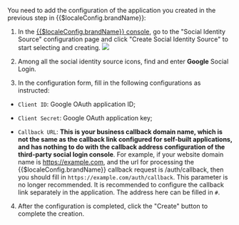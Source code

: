 <IntegrationDetailCard :title="`Fill in Google OAuth application configuration in ${$localeConfig.brandName}`">

You need to add the configuration of the application you created in the previous step in {{$localeConfig.brandName}}:

1. In the [{{$localeConfig.brandName}} console](https://console.genauth.ai), go to the "Social Identity Source" configuration page and click "Create Social Identity Source" to start selecting and creating.
   ![](~@imagesZhCn/connections/Add-Social-Connections.png)

2. Among all the social identity source icons, find and enter **Google** Social Login.

3. In the configuration form, fill in the following configurations as instructed:

- `Client ID`: Google OAuth application ID;

- `Client Secret`: Google OAuth application key;

- `Callback URL`: **This is your business callback domain name, which is not the same as the callback link configured for self-built applications, and has nothing to do with the callback address configuration of the third-party social login console**. For example, if your website domain name is https://example.com, and the url for processing the {{$localeConfig.brandName}} callback request is /auth/callback, then you should fill in `https://example.com/auth/callback`. This parameter is no longer recommended. It is recommended to configure the callback link separately in the application. The address here can be filled in `#`.

4. After the configuration is completed, click the "Create" button to complete the creation.

</IntegrationDetailCard>
